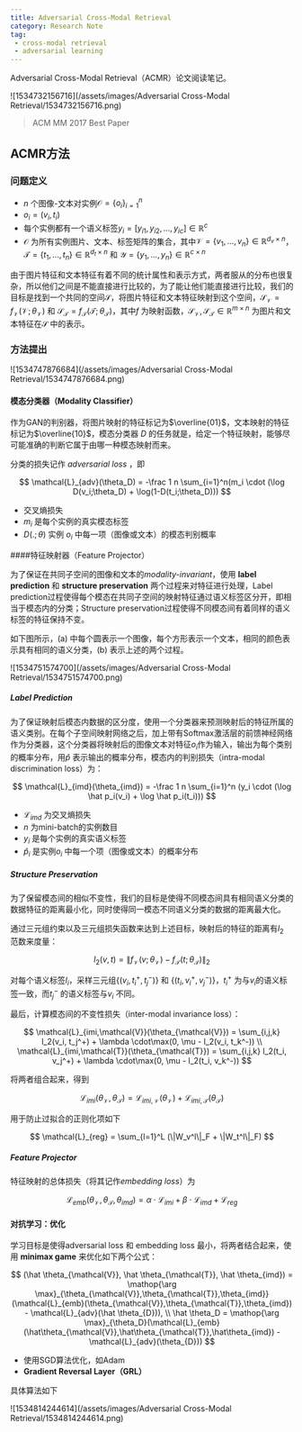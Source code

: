 ```yaml
---
title: Adversarial Cross-Modal Retrieval
category: Research Note
tag:
 - cross-modal retrieval
 - adversarial learning
---
```


Adversarial Cross-Modal Retrieval（ACMR）论文阅读笔记。

![1534732156716](/assets/images/Adversarial Cross-Modal Retrieval/1534732156716.png)

> ACM MM 2017 Best Paper

## ACMR方法

### 问题定义

* $n$ 个图像-文本对实例$\mathcal{O} = \{o_i\}_{i=1}^n$
* $o_i = (v_i, t_i)$
* 每个实例都有一个语义标签$y_i = [y_{i1},y_{i2},...,y_{ic}] \in \mathbb{R}^c$
* $\mathcal{O}$ 为所有实例图片、文本、标签矩阵的集合，其中$\mathcal{V} = \{v_1,...,v_n\}\in \mathbb{R}^{d_v \times n}$，$\mathcal{T} = \{t_1,...,t_n\} \in \mathbb{R}^{d_t \times n}$ 和 $\mathcal{Y} = \{y_1,...,y_n\} \in \mathbb{R}^{c\times n}$

由于图片特征和文本特征有着不同的统计属性和表示方式，两者服从的分布也很复杂，所以他们之间是不能直接进行比较的，为了能让他们能直接进行比较，我们的目标是找到一个共同的空间$\mathcal{S}$，将图片特征和文本特征映射到这个空间，$\mathcal{S_V} = f_{\mathcal{V}}(\mathcal{V};\theta_{\mathcal{V}})$ 和 $\mathcal{S_T} = f_{\mathcal{T}}(\mathcal{T};\theta_{\mathcal{T}})$，其中$f$ 为映射函数，$\mathcal{S_V},\mathcal{S_T} \in \mathbb{R}^{m\times n}$ 为图片和文本特征在$\mathcal{S}$ 中的表示。

### 方法提出

![1534747876684](/assets/images/Adversarial Cross-Modal Retrieval/1534747876684.png)

#### 模态分类器（Modality Classifier）

作为GAN的判别器，将图片映射的特征标记为$\overline{01}$，文本映射的特征标记为$\overline{10}$，模态分类器 $D$ 的任务就是，给定一个特征映射，能够尽可能准确的判断它属于由哪一种模态映射而来。

分类的损失记作 *adversarial loss* ，即

$$
\mathcal{L}_{adv}(\theta_D) = -\frac 1 n \sum_{i=1}^n(m_i \cdot (\log D(v_i;\theta_D) + \log(1-D(t_i;\theta_D)))
$$

* 交叉熵损失
* $m_i$ 是每个实例的真实模态标签
* $D(.;\theta)$ 实例 $o_i$ 中每一项（图像或文本）的模态判别概率


####特征映射器（Feature Projector）

为了保证在共同子空间的图像和文本的*modality-invariant*，使用 **label prediction** 和 **structure preservation** 两个过程来对特征进行处理，Label prediction过程使得每个模态在共同子空间的映射特征通过语义标签区分开，即相当于模态内的分类；Structure preservation过程使得不同模态间有着同样的语义标签的特征保持不变。

如下图所示，(a) 中每个圆表示一个图像，每个方形表示一个文本，相同的颜色表示具有相同的语义分类，(b) 表示上述的两个过程。

![1534751574700](/assets/images/Adversarial Cross-Modal Retrieval/1534751574700.png)

##### Label Prediction

为了保证映射后模态内数据的区分度，使用一个分类器来预测映射后的特征所属的语义类别。在每个子空间映射网络之后，加上带有Softmax激活层的前馈神经网络作为分类器，这个分类器将映射后的图像文本对特征$o_i$作为输入，输出为每个类别的概率分布，用$\hat p$ 表示输出的概率分布，模态内的判别损失（intra-modal discrimination loss）为：

$$
\mathcal{L}_{imd}(\theta_{imd}) = -\frac 1 n \sum_{i=1}^n (y_i \cdot (\log \hat p_i(v_i) + \log \hat p_i(t_i)))
$$

* $\mathcal{L}_{imd}$ 为交叉熵损失
* $n$ 为mini-batch的实例数目
* $y_i$ 是每个实例的真实语义标签
* $\hat p_i$ 是实例$o_i$ 中每一个项（图像或文本）的概率分布

##### Structure Preservation

为了保留模态间的相似不变性，我们的目标是使得不同模态间具有相同语义分类的数据特征的距离最小化，同时使得同一模态不同语义分类的数据的距离最大化。

通过三元组约束以及三元组损失函数来达到上述目标，映射后的特征的距离有$l_2$ 范数来度量：

$$
l_2(v,t) = \|f_{\mathcal{V}}(v;\theta_{\mathcal{V}}) - f_{\mathcal{T}}(t;\theta_{\mathcal{T}})\|_2
$$

对每个语义标签$l_i$，采样三元组$\{(v_i,t_i^+, t_j^-)\}$ 和 $\{(t_i, v_i^+, v_j^-)\}$，$t_i^+$ 为与$v_i$的语义标签一致，而$t_j^-$ 的语义标签与$v_i$ 不同。

最后，计算模态间的不变性损失（inter-modal invariance loss）：

$$
\mathcal{L}_{imi,\mathcal{V}}(\theta_{\mathcal{V}}) = \sum_{i,j,k} l_2(v_i, t_j^+) + \lambda \cdot\max(0, \mu - l_2(v_i, t_k^-)) \\
\mathcal{L}_{imi,\mathcal{T}}(\theta_{\mathcal{T}}) = \sum_{i,j,k} l_2(t_i, v_j^+) + \lambda \cdot\max(0, \mu - l_2(t_i, v_k^-))
$$

将两者组合起来，得到

$$
\mathcal{L}_{imi}(\theta_{\mathcal{V}},\theta_{\mathcal{T}}) = \mathcal{L}_{imi,\mathcal{V}}(\theta_{\mathcal{V}}) + \mathcal{L}_{imi,\mathcal{T}}(\theta_{\mathcal{T}})
$$

用于防止过拟合的正则化项如下

$$
\mathcal{L}_{reg} = \sum_{l=1}^L (\|W_v^l\|_F + \|W_t^l\|_F)
$$

##### Feature Projector

特征映射的总体损失（将其记作*embedding loss*）为

$$
\mathcal{L}_{emb}(\theta_{\mathcal{V}},\theta_{\mathcal{T}},\theta_{imd}) = \alpha\cdot \mathcal{L}_{imi} + \beta \cdot \mathcal{L}_{imd} + \mathcal{L}_{reg}
$$

#### 对抗学习：优化

学习目标是使得adversarial loss 和 embedding loss 最小，将两者结合起来，使用 **minimax game** 来优化如下两个公式：

$$
(\hat \theta_{\mathcal{V}}, \hat \theta_{\mathcal{T}}, \hat \theta_{imd}) = \mathop{\arg \max}_{\theta_{\mathcal{V}},\theta_{\mathcal{T}},\theta_{imd}} (\mathcal{L}_{emb}(\theta_{\mathcal{V}},\theta_{\mathcal{T}},\theta_{imd}) - \mathcal{L}_{adv}(\hat \theta_{D})), \\
\hat \theta_D = \mathop{\arg \max}_{\theta_D}(\mathcal{L}_{emb}(\hat\theta_{\mathcal{V}},\hat\theta_{\mathcal{T}},\hat\theta_{imd}) - \mathcal{L}_{adv}(\theta_{D}))
$$

* 使用SGD算法优化，如Adam
* **Gradient Reversal Layer（GRL）**

具体算法如下

![1534814244614](/assets/images/Adversarial Cross-Modal Retrieval/1534814244614.png)

